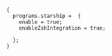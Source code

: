 ```nix{pkgs, config, ...}:
{
  programs.starship =  {
    enable = true;
    enableZshIntegration = true;

  };
}
```
